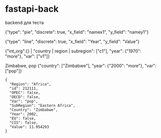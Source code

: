 # fastapi-back
backend для теста

{"type": "pie", "discrete": true, "x_field": "namex1", "y_field": "namey1"}

{"type": "line", "discrete": true, "x_field": "Year", "y_field": "Value"}

{"int_org":{} | "country | region | subregion": ["c1"], "year": {"1970": "more"}, "var": ["v1"]} 

Zimbabwe, pop {"country": ["Zimbabwe"], "year": {"2000": "more"}, "var": ["pop"]}

```
{
  "Region": "Africa",
  "id": 212111,
  "OPEC": false,
  "OECD": false,
  "Var": "pop",
  "SubRegion": "Eastern Africa",
  "Country": "Zimbabwe",
  "Year": 2002,
  "EU": false,
  "CIS": false,
  "Value": 11.954293
}
```